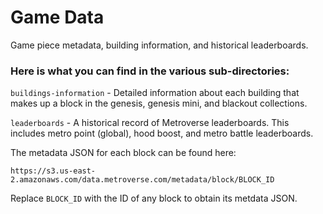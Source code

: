# Game Data

Game piece metadata, building information, and historical leaderboards.

### Here is what you can find in the various sub-directories:

`buildings-information` - Detailed information about each building that makes up a block in the genesis, genesis mini, and blackout collections.

`leaderboards` - A historical record of Metroverse leaderboards. This includes metro point (global), hood boost, and metro battle leaderboards.

The metadata JSON for each block can be found here:

`https://s3.us-east-2.amazonaws.com/data.metroverse.com/metadata/block/BLOCK_ID`

Replace `BLOCK_ID` with the ID of any block to obtain its metdata JSON.
